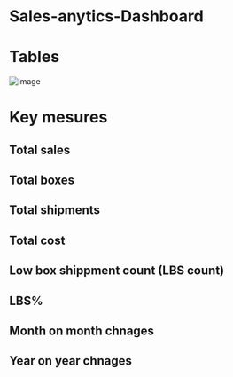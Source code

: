 # Sales-anytics-Dashboard

# Tables 
![image](https://github.com/user-attachments/assets/c66e530e-42f1-49c9-8339-ca1b3690448c)

# Key mesures 

## Total sales 

## Total boxes 

## Total shipments

## Total cost 

## Low box shippment count (LBS count)

## LBS%

## Month on month chnages 

## Year on year chnages 


